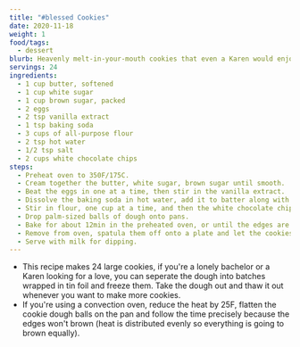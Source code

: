 ```yaml
---
title: "#blessed Cookies"
date: 2020-11-18
weight: 1
food/tags:
  - dessert
blurb: Heavenly melt-in-your-mouth cookies that even a Karen would enjoy.
servings: 24
ingredients:
  - 1 cup butter, softened
  - 1 cup white sugar
  - 1 cup brown sugar, packed
  - 2 eggs
  - 2 tsp vanilla extract
  - 1 tsp baking soda
  - 3 cups of all-purpose flour
  - 2 tsp hot water
  - 1/2 tsp salt
  - 2 cups white chocolate chips
steps:
  - Preheat oven to 350F/175C.
  - Cream together the butter, white sugar, brown sugar until smooth.
  - Beat the eggs in one at a time, then stir in the vanilla extract.
  - Dissolve the baking soda in hot water, add it to batter along with salt.
  - Stir in flour, one cup at a time, and then the white chocolate chips.
  - Drop palm-sized balls of dough onto pans.
  - Bake for about 12min in the preheated oven, or until the edges are nicely browned.
  - Remove from oven, spatula them off onto a plate and let the cookies rest for 1min.
  - Serve with milk for dipping.
---
```

- This recipe makes 24 large cookies, if you're a lonely bachelor or a Karen looking for a love, you can seperate the dough into batches wrapped in tin foil and freeze them. Take the dough out and thaw it out whenever you want to make more cookies.
- If you're using a convection oven, reduce the heat by 25F, flatten the cookie dough balls on the pan and follow the time precisely because the edges won't brown (heat is distributed evenly so everything is going to brown equally).
